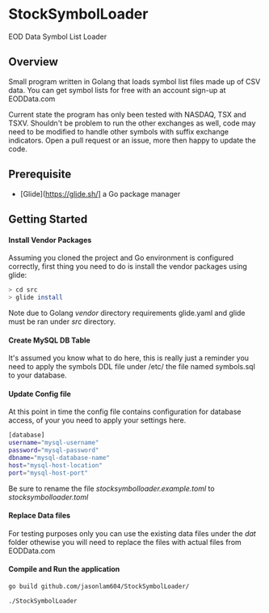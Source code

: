 # StockSymbolLoader
EOD Data Symbol List Loader

## Overview

Small program written in Golang that loads symbol list files made up of CSV data.  You can get symbol lists for free with an account sign-up at EODData.com

Current state the program has only been tested with NASDAQ, TSX and TSXV.  Shouldn't be problem to run the other exchanges as well, code may need to be modified to handle other symbols with suffix exchange indicators.  Open a pull request or an issue, more then happy to update the code.

## Prerequisite 

* [Glide](https://glide.sh/] a Go package manager

## Getting Started

#### Install Vendor Packages
Assuming you cloned the project and Go environment is configured correctly, first thing you need to do is install the vendor packages using glide:

```bash
> cd src
> glide install
```

Note due to Golang *vendor* directory requirements glide.yaml and glide must be ran under *src* directory.

#### Create MySQL DB Table

It's assumed you know what to do here, this is really just a reminder you need to apply the symbols DDL file under /etc/ the file named 
symbols.sql to your database.

#### Update Config file

At this point in time the config file contains configuration for database access, of your you need to apply your settings here.

```bash
[database]
username="mysql-username"
password="mysql-password"
dbname="mysql-database-name"
host="mysql-host-location"
port="mysql-host-port"
```

Be sure to rename the file *stocksymbolloader.example.toml* to *stocksymbolloader.toml*

#### Replace Data files

For testing purposes only you can use the existing data files under the *dat* folder othewise you will need to replace the files
with actual files from EODData.com

#### Compile and Run the application

```bash
go build github.com/jasonlam604/StockSymbolLoader/
```
```bash
./StockSymbolLoader
```
